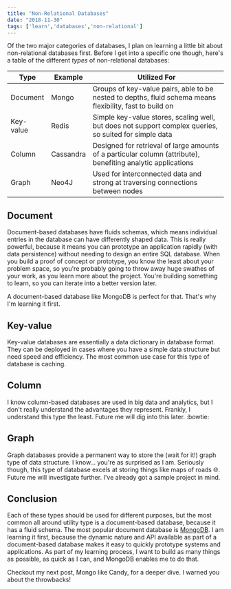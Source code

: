 ```yaml
---
title: "Non-Relational Databases"
date: "2018-11-30"
tags: ['learn','databases','non-relational']
---
```


Of the two major categories of databases, I plan on learning a little bit about non-relational databases first.  Before I get into a specific one though, here's a table of the different *types* of non-relational databases:

| Type           | Example         | Utilized For |
| -----------    | -----------     | -----------  |
| Document       | Mongo           | Groups of key-value pairs, able to be nested to depths, fluid schema means flexibility, fast to build on |
| Key-value      | Redis           | Simple key-value stores, scaling well, but does not support complex queries, so suited for simple data |
| Column         | Cassandra       | Designed for retrieval of large amounts of a particular column (attribute), benefiting analytic applications |
| Graph          | Neo4J           | Used for interconnected data and strong at traversing connections between nodes |

## Document
Document-based databases have fluids schemas, which means individual entries in the database can have differently shaped data.  This is really powerful, because it means you can prototype an application rapidly (with data persistence) without needing to design an entire SQL database.  When you build a proof of concept or prototype, you know the least about your problem space, so you're probably going to throw away huge swathes of your work, as you learn more about the project.  You're building something to learn, so you can iterate into a better version later.

A document-based database like MongoDB is perfect for that.  That's why I'm learning it first.

## Key-value
Key-value databases are essentially a data dictionary in database format.  They can be deployed in cases where you have a simple data structure but need speed and efficiency.  The most common use case for this type of database is caching.

## Column
I know column-based databases are used in big data and analytics, but I don't really understand the advantages they represent.  Frankly, I understand this type the least.  Future me will dig into this later. :bowtie:

## Graph
Graph databases provide a permanent way to store the (wait for it!) graph type of data structure.  I know... you're as surprised as I am.  Seriously though, this type of database excels at storing things like maps of roads :globe_with_meridians:.  Future me will investigate further.  I've already got a sample project in mind.

## Conclusion
Each of these types should be used for different purposes, but the most common all around utility type is a document-based database, because it has a fluid schema.  The most popular document database is [MongoDB](https://www.mongodb.com/).  I am learning it first, because the dynamic nature and API available as part of a document-based database makes it easy to quickly prototype systems and applications.  As part of my learning process, I want to build as many things as possible, as quick as I can, and MongoDB enables me to do that.

Checkout my next post, Mongo like Candy, for a deeper dive.  I warned you about the throwbacks!